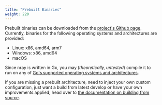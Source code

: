 ```yaml
---
title: "Prebuilt Binaries"
weight: 220
---
```


Prebuilt binaries can be downloaded from the [project's Github page](https://github.com/nray-scanner/nray). Currently, binaries for the following operating systems and architectures are provided:

- Linux: x86, amd64, arm7
- Windows: x86, amd64
- macOS

Since nray is written in Go, you may (*theoretically, untested*) compile it to run on any of [Go's supported operating systems and architectures](https://github.com/golang/go/blob/master/src/go/build/syslist.go). 

If you are missing a prebuilt architecture, need to inject your own custom configuration, just want a build from latest develop or have your own improvements applied, head over to [the documentation on building from source](../build-your-own).